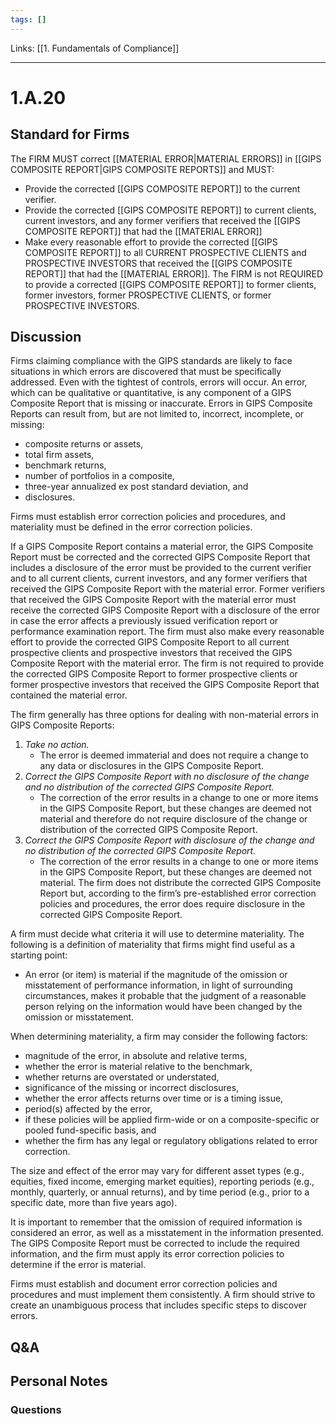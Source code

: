```yaml
---
tags: []
---
```

Links: [[1. Fundamentals of Compliance]]
___
# 1.A.20
## Standard for Firms
The FIRM MUST correct [[MATERIAL ERROR|MATERIAL ERRORS]] in [[GIPS COMPOSITE REPORT|GIPS COMPOSITE REPORTS]] and MUST:
- Provide the corrected [[GIPS COMPOSITE REPORT]] to the current verifier.
- Provide the corrected [[GIPS COMPOSITE REPORT]] to current clients, current investors, and any former verifiers that received the [[GIPS COMPOSITE REPORT]] that had the [[MATERIAL ERROR]]
- Make every reasonable effort to provide the corrected [[GIPS COMPOSITE REPORT]] to all CURRENT PROSPECTIVE CLIENTS and PROSPECTIVE INVESTORS that received the [[GIPS COMPOSITE REPORT]] that had the [[MATERIAL ERROR]]. The FIRM is not REQUIRED to provide a corrected [[GIPS COMPOSITE REPORT]] to former clients, former investors, former PROSPECTIVE CLIENTS, or former PROSPECTIVE INVESTORS.
## Discussion
Firms claiming compliance with the GIPS standards are likely to face situations in which errors are discovered that must be specifically addressed. Even with the tightest of controls, errors will occur. An error, which can be qualitative or quantitative, is any component of a GIPS Composite Report that is missing or inaccurate. Errors in GIPS Composite Reports can result from, but are not limited to, incorrect, incomplete, or missing:
- composite returns or assets,
- total firm assets,
- benchmark returns,
- number of portfolios in a composite,
- three-year annualized ex post standard deviation, and
- disclosures.

Firms must establish error correction policies and procedures, and materiality must be defined in the error correction policies.

If a GIPS Composite Report contains a material error, the GIPS Composite Report must be corrected and the corrected GIPS Composite Report that includes a disclosure of the error must be provided to the current verifier and to all current clients, current investors, and any former verifiers that received the GIPS Composite Report with the material error. Former verifiers that received the GIPS Composite Report with the material error must receive the corrected GIPS Composite Report with a disclosure of the error in case the error affects a previously issued verification report or performance examination report. The firm must also make every reasonable effort to provide the corrected GIPS Composite Report to all current prospective clients and prospective investors that received the GIPS Composite Report with the material error. The firm is not required to provide the corrected GIPS Composite Report to former prospective clients or former prospective investors that received the GIPS Composite Report that contained the material error.

The firm generally has three options for dealing with non-material errors in GIPS Composite Reports:
1. _Take no action._  
    - The error is deemed immaterial and does not require a change to any data or disclosures in the GIPS Composite Report.
2. _Correct the GIPS Composite Report with no disclosure of the change and no distribution of the corrected GIPS Composite Report._  
    - The correction of the error results in a change to one or more items in the GIPS Composite Report, but these changes are deemed not material and therefore do not require disclosure of the change or distribution of the corrected GIPS Composite Report.
3. _Correct the GIPS Composite Report with disclosure of the change and no distribution of the corrected GIPS Composite Report._  
    - The correction of the error results in a change to one or more items in the GIPS Composite Report, but these changes are deemed not material. The firm does not distribute the corrected GIPS Composite Report but, according to the firm’s pre-established error correction policies and procedures, the error does require disclosure in the corrected GIPS Composite Report.

A firm must decide what criteria it will use to determine materiality. The following is a definition of materiality that firms might find useful as a starting point:
- An error (or item) is material if the magnitude of the omission or misstatement of performance information, in light of surrounding circumstances, makes it probable that the judgment of a reasonable person relying on the information would have been changed by the omission or misstatement.

When determining materiality, a firm may consider the following factors:
- magnitude of the error, in absolute and relative terms,
- whether the error is material relative to the benchmark,
- whether returns are overstated or understated,
- significance of the missing or incorrect disclosures,
- whether the error affects returns over time or is a timing issue,
- period(s) affected by the error,
- if these policies will be applied firm-wide or on a composite-specific or pooled fund-specific basis, and
- whether the firm has any legal or regulatory obligations related to error correction.

The size and effect of the error may vary for different asset types (e.g., equities, fixed income, emerging market equities), reporting periods (e.g., monthly, quarterly, or annual returns), and by time period (e.g., prior to a specific date, more than five years ago).

It is important to remember that the omission of required information is considered an error, as well as a misstatement in the information presented. The GIPS Composite Report must be corrected to include the required information, and the firm must apply its error correction policies to determine if the error is material.

Firms must establish and document error correction policies and procedures and must implement them consistently. A firm should strive to create an unambiguous process that includes specific steps to discover errors.
## Q&A

## Personal Notes

### Questions